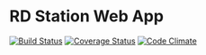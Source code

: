 RD Station Web App
==================

[![Build Status](https://travis-ci.org/maxcnunes/rdstation.png?branch=master)](https://travis-ci.org/maxcnunes/rdstation)
[![Coverage Status](https://coveralls.io/repos/maxcnunes/rdstation/badge.png?branch=master)](https://coveralls.io/r/maxcnunes/rdstation?branch=master)
[![Code Climate](https://codeclimate.com/github/maxcnunes/rdstation.png)](https://codeclimate.com/github/maxcnunes/rdstation)
